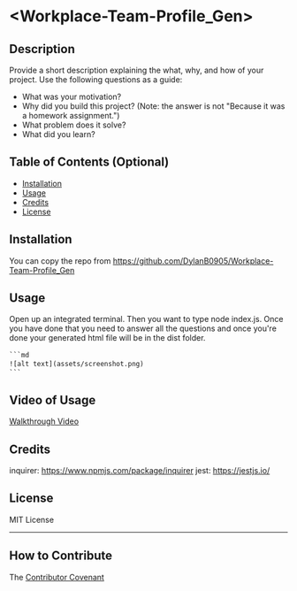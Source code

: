 # <Workplace-Team-Profile_Gen>

## Description

Provide a short description explaining the what, why, and how of your project. Use the following questions as a guide:

- What was your motivation?
- Why did you build this project? (Note: the answer is not "Because it was a homework assignment.")
- What problem does it solve?
- What did you learn?

## Table of Contents (Optional)

- [Installation](#installation)
- [Usage](#usage)
- [Credits](#credits)
- [License](#license)

## Installation

You can copy the repo from https://github.com/DylanB0905/Workplace-Team-Profile_Gen

## Usage
Open up an integrated terminal. Then you want to type node index.js. Once you have done that you need to answer all the questions and once you're done your generated html file will be in the dist folder.

    ```md
    ![alt text](assets/screenshot.png)
    ```
## Video of Usage

[Walkthrough Video](https://www.youtube.com/watch?v=YeC0KMgA1t0)

## Credits
inquirer: https://www.npmjs.com/package/inquirer
jest: https://jestjs.io/


## License

MIT License

---

## How to Contribute
The [Contributor Covenant](https://www.contributor-covenant.org/) 

